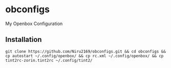 # obconfigs
My Openbox Configuration

## Installation
```
git clone https://github.com/Niru2169/obconfigs.git && cd obconfigs && cp autostart ~/.config/openbox/ && cp rc.xml ~/.config/openbox/ && cp tint2rc-zorin.tint2rc ~/.config/tint2/
```

